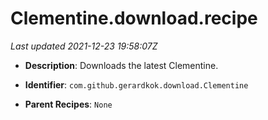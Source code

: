 # Clementine.download.recipe

_Last updated 2021-12-23 19:58:07Z_

- **Description**: Downloads the latest Clementine.

- **Identifier**: `com.github.gerardkok.download.Clementine`

- **Parent Recipes**: `None`